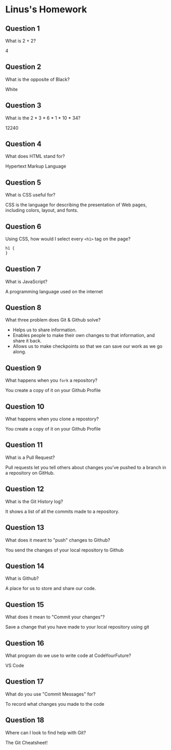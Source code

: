 # Linus's Homework

## Question 1

What is 2 + 2?

4

## Question 2

What is the opposite of Black?

White

## Question 3

What is the  2 * 3 * 6 * 1 * 10 * 34?

12240

## Question 4 

What does HTML stand for?

Hypertext Markup Language

## Question 5

What is CSS useful for?

CSS is the language for describing the presentation of Web pages, including colors, layout, and fonts. 

## Question 6

Using CSS, how would I select every `<h1>` tag on the page?

```css
h1 {
}
```

## Question 7

What is JavaScript?

A programming language used on the internet

## Question 8

What three problem does Git & Github solve?

- Helps us to share information.
- Enables people to make their own changes to that information, and share it back.
- Allows us to make checkpoints so that we can save our work as we go along.

## Question 9

What happens when you `fork` a repository?

You create a copy of it on your Github Profile

## Question 10 

What happens when you clone a repostory?

You create a copy of it on your Github Profile

## Question 11

What is a Pull Request?

Pull requests let you tell others about changes you've pushed to a branch in a repository on GitHub. 

## Question 12

What is the Git History log?

It shows a list of all the commits made to a repository.

## Question 13

What does it meant to "push" changes to Github?

You send the changes of your local repository to Github

## Question 14

What is Github?

A place for us to store and share our code.

## Question 15

What does it mean to "Commit your changes"?

Save a change that you have made to your local repository using git

## Question 16

What program do we use to write code at CodeYourFuture?

VS Code

## Question 17

What do you use "Commit Messages" for?

To record what changes you made to the code

## Question 18

Where can I look to find help with Git?

The Git Cheatsheet!
